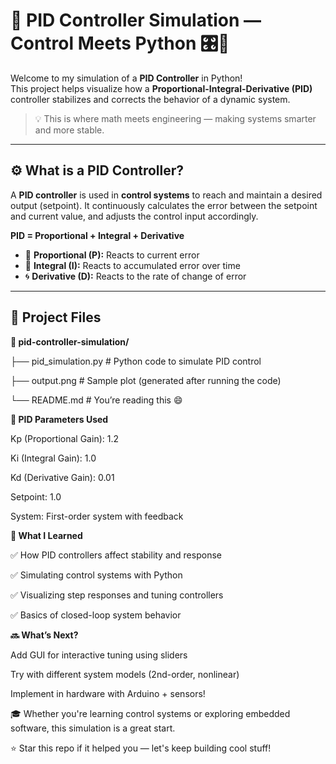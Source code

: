 # 🎯 PID Controller Simulation — Control Meets Python 🎛️🐍

Welcome to my simulation of a **PID Controller** in Python!  
This project helps visualize how a **Proportional-Integral-Derivative (PID)** controller stabilizes and corrects the behavior of a dynamic system.

> 💡 This is where math meets engineering — making systems smarter and more stable.

---

## ⚙️ What is a PID Controller?

A **PID controller** is used in **control systems** to reach and maintain a desired output (setpoint). It continuously calculates the error between the setpoint and current value, and adjusts the control input accordingly.

**PID = Proportional + Integral + Derivative**

- 📏 **Proportional (P):** Reacts to current error  
- 🧮 **Integral (I):** Reacts to accumulated error over time  
- 🌀 **Derivative (D):** Reacts to the rate of change of error

---

## 📁 Project Files


**📂 pid-controller-simulation/**

├── pid_simulation.py    # Python code to simulate PID control

├── output.png           # Sample plot (generated after running the code)

└── README.md            # You’re reading this 😄


**🔢 PID Parameters Used**

Kp (Proportional Gain): 1.2

Ki (Integral Gain): 1.0

Kd (Derivative Gain): 0.01

Setpoint: 1.0

System: First-order system with feedback

**🧠 What I Learned**

✅ How PID controllers affect stability and response

✅ Simulating control systems with Python

✅ Visualizing step responses and tuning controllers

✅ Basics of closed-loop system behavior

**🔜 What’s Next?**

Add GUI for interactive tuning using sliders

Try with different system models (2nd-order, nonlinear)

Implement in hardware with Arduino + sensors!

🎓 Whether you're learning control systems or exploring embedded software, this simulation is a great start.

⭐ Star this repo if it helped you — let's keep building cool stuff!

